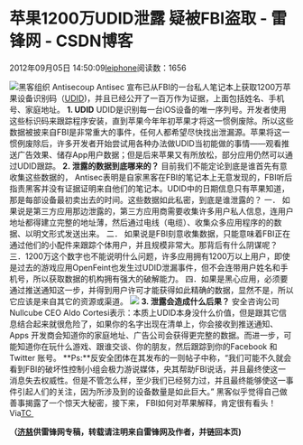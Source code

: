 
# 苹果1200万UDID泄露 疑被FBI盗取 - 雷锋网 - CSDN博客


2012年09月05日 14:50:09[leiphone](https://me.csdn.net/leiphone)阅读数：1656


![](http://www.leiphone.com/wp-content/uploads/2012/09/UDID-150x150.jpg)黑客组织
 Antisecoup Antisec 宣布已从FBI的一台私人笔记本上获取1200万苹果设备识别码（[UDID](http://www.leiphone.com/0609-echo-apple.html))，并且已经公开了一百万作为证据，上面包括姓名、手机号、家庭地址。
**1. UDID**
UDID是识别每一台iOS设备的唯一序列号。开发者使用这些标识码来跟踪程序安装，直到苹果今年年初苹果才将这一惯例废除。所以这些数据被披来自FBI是非常重大的事件，任何人都希望尽快找出泄漏源。苹果将这一惯例废除后，许多开发者开始尝试用各种办法做UDID当初能做的事情——观看推送广告效果、储存App用户数据；但是后来苹果又有所放松，部分应用仍然可以通过UDID跟踪。
**2. 泄露的数据到底哪来的？**
目前我们不能定论到底是谁首先有意收集这些数据的， Antisec表明是自家黑客在FBI的笔记本上无意发现的，FBI听后指责黑客并没有证据证明来自他们的笔记本。UDID中的日期信息只有苹果知道，那是每部设备最初卖出去的时间。这些数据如此私密，到底是谁泄露的？
一． 如果说是第三方应用那边泄露的，第三方应用商需要收集许多用户私人信息，连用户地址都得建立完整的地址薄，然后通过电线（电缆）、收集众多应用程序的的数据、以明文形式发送出来。
二． 如果说是FBI刻意收集数据，只能意味着FBI正在通过他们的小配件来跟踪个体用户，并且规模非常大。那背后有什么阴谋呢？
三．1200万这个数字也不能说明什么问题，许多应用拥有1200万以上用户，即使是过去的游戏应用OpenFeint也发生过UDID泄漏事件，但不会连带用户姓名和手机号，所以获取数据的机构拥有强大的破解能力。
四．如果是黑心应用，必须要通过推送通知这一步，并得到用户许可才能获得如此精确的数据，显然不是，所以它应该是来自其它的资源或渠道。
![](http://www.leiphone.com/wp-content/uploads/2012/09/UDID-fbi1.jpg)
**3. 泄露会造成什么后果？**
安全咨询公司Nullcube CEO Aldo Cortesi表示：本质上UDID本身没什么价值，但是跟其它信息结合起来就很危险了，如果你的名字出现在清单上，你会接收到推送通知、Apps 开发商会知道你的家庭地址、广告公司会获得更完整的数据。而进一步，可能知道你在玩什么游戏、跟谁交谈、你的朋友，然后跟踪到你的Facebook 和 Twitter 账号。
**Ps:**反安全团体在其发布的一则帖子中称，“我们可能不久就会看到FBI的破坏性控制小组会极力游说媒体，央其帮助FBI说话，并且最终使这一消息失去权威性。但是不管怎么样，至少我们已经努力过，并且最终能够使这一事件引起人们的关注，因为所涉及到的设备数量是如此巨大。”
 黑客似乎觉得自己做善事揭露了一个惊天大秘密，接下来， FBI如何对苹果解释，肯定很有看头！
Via[TC ](http://techcrunch.com/2012/09/04/apple-udid-leak-theres-no-proof-yet-of-fbi-involvement-but-heres-why-you-should-still-care/)

**（****[济慈](http://www.leiphone.com/author/emerson)****供****雷锋网****专稿，转载请注明来自雷锋网及作者，并链回本页)**

